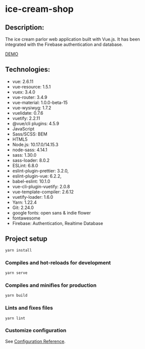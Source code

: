 # ice-cream-shop

## Description:
The ice cream parlor web application built with Vue.js. It has been integrated with the Firebase authentication and database.

[DEMO](https://ice-cream-shop-9b22e.web.app/)

## Technologies:
- vue: 2.6.11
- vue-resource: 1.5.1
- vuex: 3.4.0
- vue-router: 3.4.9
- vue-material: 1.0.0-beta-15
- vue-wysiwyg: 1.7.2
- vuelidate: 0.7.6
- vuetify: 2.2.11
- @vue/cli plugins: 4.5.9
- JavaScript
- Sass/SCSS: BEM
- HTML5
- Node.js: 10.17.0/14.15.3
- node-sass: 4.14.1
- sass: 1.30.0
- sass-loader: 8.0.2
- ESLint: 6.8.0
- eslint-plugin-prettier: 3.2.0,
- eslint-plugin-vue: 6.2.2,
- babel-eslint: 10.1.0
- vue-cli-plugin-vuetify: 2.0.8
- vue-template-compiler: 2.6.12
- vuetify-loader: 1.6.0
- Yarn: 1.22.4
- Git: 2.24.0
- google fonts: open sans & indie flower
- fontawesome
- Firebase: Authentication, Realtime Database

## Project setup
```
yarn install
```

### Compiles and hot-reloads for development
```
yarn serve
```

### Compiles and minifies for production
```
yarn build
```

### Lints and fixes files
```
yarn lint
```

### Customize configuration
See [Configuration Reference](https://cli.vuejs.org/config/).

